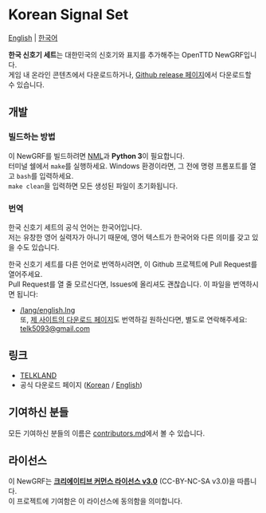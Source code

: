 # Korean Signal Set
[English](./README.md) | [한국어](./README.ko.md)

**한국 신호기 세트**는 대한민국의 신호기와 표지를 추가해주는 OpenTTD NewGRF입니다.  
게임 내 온라인 콘텐츠에서 다운로드하거나, [Github release 페이지](https://github.com/KoreanGRF/KoreanSignalSet/releases)에서 다운로드할 수 있습니다.

## 개발
### 빌드하는 방법
이 NewGRF를 빌드하려면 [NML](http://bundles.openttdcoop.org/nml/releases/LATEST/)과 **Python 3**이 필요합니다.  
터미널 쉘에서 ``make``를 실행하세요. Windows 환경이라면, 그 전에 명령 프롬포트를 열고 ``bash``를 입력하세요.  
``make clean``을 입력하면 모든 생성된 파일이 초기화됩니다.

### 번역
한국 신호기 세트의 공식 언어는 한국어입니다.  
저는 유창한 영어 실력자가 아니기 때문에, 영어 텍스트가 한국어와 다른 의미를 갖고 있을 수도 있습니다.

한국 신호기 세트를 다른 언어로 번역하시려면, 이 Github 프로젝트에 Pull Request를 열어주세요.  
Pull Request를 열 줄 모르신다면, Issues에 올리셔도 괜찮습니다.
이 파일을 번역하시면 됩니다:
- [/lang/english.lng](https://github.com/KoreanGRF/KoreanSignalSet/blob/master/lang/english.lng)  
또, [제 사이트의 다운로드 페이지](https://telk.kr/ottd/newgrf/ko_signal_set?lang=en)도 번역하길 원하신다면, 별도로 연락해주세요: telk5093@gmail.com

## 링크
- [TELKLAND](http://telk.kr)
- 공식 다운로드 페이지 ([Korean](https://telk.kr/ottd/newgrf/ko_signal_set/?lang=kr) / [English](https://telk.kr/ottd/newgrf/ko_signal_set/?lang=en))

## 기여하신 분들
모든 기여하신 분들의 이름은 [contributors.md](https://github.com/KoreanGRF/KoreanSignalSet/blob/master/docs/contributors.md)에서 볼 수 있습니다.

## 라이선스
이 NewGRF는 **[크리에이티브 커먼스 라이선스 v3.0](https://creativecommons.org/licenses/by-nc-sa/3.0/)** (CC-BY-NC-SA v3.0)을 따릅니다.  
이 프로젝트에 기여함은 이 라이선스에 동의함을 의미합니다.